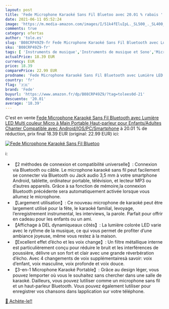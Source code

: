 ```yaml
---
layout: post
title: 'Fede Microphone Karaoké Sans Fil Bluetoo avec 20.01 % rabais '
date: 2021-06-11 05:52:24
image: 'https://m.media-amazon.com/images/I/51k4fEluIpL._SL500_._SL400_.jpg'
comments: true
category: ofertas
author: 'tole.es'
slug: 'B08CRP49Z9-fr Fede Microphone Karaoké Sans Fil Bluetooth avec Lumière...'
sku: 'B08CRP49Z9-fr'
tags: [ 'Instruments de musique','Instruments de musique et Sono','Microphones et packs','Micros sans fil','fede', ]
actualPrice: 18.39 EUR
currency: EUR
price: 18.39
comparePrice: 22.99 EUR
prodname: 'Fede Microphone Karaoké Sans Fil Bluetooth avec Lumière LED Multi couleur  Micro à Main Portable Haut-parleur pour Enfants/Adultes Chanter  Compatible avec Android/IOS/PC/Smartphone'
country: 'fr'
flag: '🇫🇷'
brand: 'Fede'
buyurl: 'https://www.amazon.fr/dp/B08CRP49Z9/?tag=tolees0d-21'
descuento: '20.01'
average: '18.39'
---
```


C'est en vente [Fede Microphone Karaoké Sans Fil Bluetooth avec Lumière LED Multi couleur  Micro à Main Portable Haut-parleur pour Enfants/Adultes Chanter  Compatible avec Android/IOS/PC/Smartphone](https://www.amazon.fr/dp/B08CRP49Z9/?tag=tolees0d-21)  à  20.01 % de réduction, prix final  18.39 EUR (original: 22.99 EUR) ici:

[![Fede Microphone Karaoké Sans Fil Bluetoo](https://m.media-amazon.com/images/I/51k4fEluIpL._SL500_._SL400_.jpg)](https://www.amazon.fr/dp/B08CRP49Z9/?tag=tolees0d-21)

ℹ️:

- 【2 méthodes de connexion et compatibilité universelle】: Connexion via Bluetooth ou câble. Le microphone karaoké sans fil peut facilement se connecter via Bluetooth ou Jack audio 3,5 mm à votre smartphone Android, tablette, ordinateur portable, télévision, et lecteur MP3 ou d’autres appareils. Grâce à sa fonction de mémoire,la connexion Bluetooth précédente sera automatiquement activée lorsque vous allumez le microphone.
- 【Largement utilisation】: Ce nouveau microphone de karaoké peut être largement utilisé pour la fête, le karaoké familial, levoyage, l’enregistrement instrumental, les interviews, la parole. Parfait pour offrir en cadeau pour les enfants ou un ami.
- 【Affichage à DEL dynamiqueaux côtés】: La lumière colorée LED varie avec le rythme de la musique, ce qui vous permet de profiter d’une ambiance joyeuse, même vous restez à la maison.
- 【Excellent effet d’écho et les voix change】: Un filtre métallique interne est particulièrement conçu pour réduire le bruit et les interférences de poussière, délivre un son fort et clair avec une grande réverbération d’écho. Avec 4 changements de voix supplémentairesà savoir: voix d’enfant, voix masculine, voix profonde et voix douce.
- 【3-en-1 Microphone Karaoké Portable】: Grâce au design léger, vous pouvez lemporter où vous le souhaitez sans chercher dans une salle de karaoké. Dailleurs, vous pouvez lutiliser comme un microphone sans fil et un haut-parleur Bluetooth. Vous pouvez également lutiliser pour enregistrer vos chansons dans lapplication sur votre téléphone.

[🛒 Achète-le!!](https://www.amazon.fr/dp/B08CRP49Z9/?tag=tolees0d-21)
